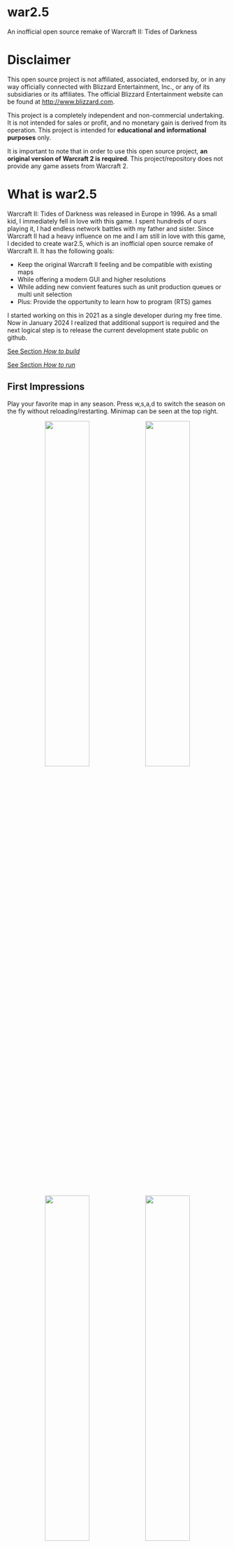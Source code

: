 # war2.5
An inofficial open source remake of Warcraft II: Tides of Darkness

# Disclaimer
This open source project is not affiliated, associated, endorsed by, or in any way officially connected with Blizzard Entertainment, Inc., or any of its subsidiaries or its affiliates. The official Blizzard Entertainment website can be found at http://www.blizzard.com.

This project is a completely independent and non-commercial undertaking. It is not intended for sales or profit, and no monetary gain is derived from its operation. This project is intended for **educational and informational purposes** only.

It is important to note that in order to use this open source project, **an original version of Warcraft 2 is required**. This project/repository does not provide any game assets from Warcraft 2.


# What is war2.5
Warcraft II: Tides of Darkness was released in Europe in 1996. As a small kid, I immediately fell in love with this game. I spent hundreds of ours playing it, I had endless network battles with my father and sister. Since Warcraft II had a heavy influence on me and I am still in love with this game, I decided to create war2.5, which is an inofficial open source remake of Warcraft II. It has the following goals:

- Keep the original Warcraft II feeling and be compatible with existing maps
- While offering a modern GUI and higher resolutions
- While adding new convient features such as unit production queues or multi unit selection
- Plus: Provide the opportunity to learn how to program (RTS) games

I started working on this in 2021 as a single developer during my free time. Now in January 2024 I realized that additional support is required and the next logical step is to release the current development state public on github.

[See Section *How to build*](#how-to-build)

[See Section *How to run*](#how-to-run)

## First Impressions
Play your favorite map in any season. Press w,s,a,d to switch the season on the fly without reloading/restarting. Minimap can be seen at the top right.

<p align="center">
  <img src="https://github.com/hsbgit/war25/blob/main/github_media/0%20summer.png" width="45%"/>
  <img src="https://github.com/hsbgit/war25/blob/main/github_media/0%20swamp.png" width="45%"/>
</p>
<p align="center">
  <img src="https://github.com/hsbgit/war25/blob/main/github_media/0%20wasteland.png" width="45%"/>
  <img src="https://github.com/hsbgit/war25/blob/main/github_media/0%20winter.png" width="45%"/>
</p>


## Programming language: C++ and a bit of C
C++ is the programming language I started learning programming with. I wanted to create an open source project that uses object-oriented programming (OOP) in modern C++. Thus, classes, inheritance, polymorphism and further concepts are used. My goal was to write code that is maintainable and flexible while using modern C++ such as C++17 and C++20 features. You know Warcraft II and as a programmer you expect objects of type "Mage"? Then just look into Mage.h and Mage.cpp. Interested in how Peasants mine gold? Just open CompositeStateMining.h and have a look. No guessing around in messy source files to find where a specific piece of logic might be located.

The current game is designed using the RTS lockstep approach. This means, all relevant actions such as unit production or movements result in events that are executed at the beginning of a new gameframe (=tick). This is especially important when considering so far missing multiplayer code. The current code is far from perfect, but I think it allows you to contribute. You contribution is highly welcomed!

[See Section *How to build*](#how-to-build)

## What is the current state of development of war2.5?
As written, I worked for three years in my rare freetime, completely alone on this project. Nonetheless, this project has a quite advanced development state. war2.5 is playable (at least a bit)! Many game mechanics have already been implemented. However, several major components are still missing, such as proper animation and time/frame management, network, AI... Just some of the things that work:

-	Compatible with 99% of the existing *.pud files. Some *.pud lead to crashes but this is sth. for later investigation
-	Sound
-	Full working minimap
-	All human and orc buildings are fully functional
-	Town halls and towers can be upgraded
-	Technology upgrades are working
-	Peasants can chop wood, mine gold
-	(Land) Units can move, patrol
-	Fully working AStar path finding
-	Some units already have their special abilities, e.g. demolition dwarfes can explode, ogre mages can cast runes, etc.
-	...

[See Section *How to run*](#how-to-run)


## Big Thanks
This work would definitely not have been possible without

 - [Warcraft II PUDs utilities](https://github.com/war2/war2tools) written by Jean Guyomarc'h to handle pud files and icons
 - [Wargus Importer and scripts for Warcraft II](https://github.com/Wargus/wargus) which are used to initially extract media from the original Warcraft 2 copy

## What is missing in war2.5? What can I contribute?
Oh well, a lot of things are either missing, buggy or might be optimized. There are small things you could start with, e.g., when double clicking a unit all visible units of the same type should be selected. And there are big things you could contribute, e.g., optimizing pathfinding. Some more examples:

- Do not allow Townhall placement too close to goldmines
- Fix unit animations, e.g., Peasants currently always carry wood
- Peasants should only be able to build water buildings on the coastline, not on grass...
- Air units are implemented, but buggy as they cover 4 tiles. If you move them around, you will likely get a crash
- Same: Sea units are existing, but buggy as they cover 4 tiles. If you move them around, you will likely get a crash
- Pathfinding: shortest entry/exit between a Townhall and Goldmine (so far gold is returned to the top left tile of a Townhall)
- Correct forest and mountain tiles when wood is chopped or mountains exploded
- Annoying units by clicking on them
- Soundmanager: Just play a specific sound once per gameframe to avoid "sound cracks"
- Message system. E.g., if a peasant says "Work done" you should be able to press space to get to the message origin

As you can see, there are plenty of places to start with. You contribution is highly welcomed!

## More Impressions
**Debug mode** allows for, e.g., inspecting tiles: 
<p align="center">
  <img src="https://github.com/hsbgit/war25/blob/main/github_media/1%20debug_mode.png" width="100%"/>
</p>


**Exploration** is partially working:
<p align="center">
  <img src="https://github.com/hsbgit/war25/blob/main/github_media/2%20exploration.png" width="100%"/>
</p>


Buildings **have production queues**:
<p align="center">
  <img src="https://github.com/hsbgit/war25/blob/main/github_media/3%20production%20queues.png" width="60%"/>
</p>


Select and command as many units as you like:
<p align="center">
  <img src="https://github.com/hsbgit/war25/blob/main/github_media/4%20multi%20unit%20selection.png" width="60%"/>
</p>


Pathfinding using **AStar**:
<p align="center">
  <img src="https://github.com/hsbgit/war25/blob/main/github_media/5%20path%20finding%201.png" width="55%"/>
  <img src="https://github.com/hsbgit/war25/blob/main/github_media/5%20path%20finding%202.png" width="55%"/>
</p>


Play the original **game music** (or add own sound files):
<p align="center">
  <img src="https://github.com/hsbgit/war25/blob/main/github_media/6%20music%20player.png" width="40%"/>
</p>


Use the **pud browser** to load any map you want:
<p align="center">
  <img src="https://github.com/hsbgit/war25/blob/main/github_media/7%20pud%20browser.png" width="60%"/>
</p>


<p align="center">
  <img src="https://github.com/hsbgit/war25/blob/main/github_media/7%20pud%20browser%20map%20loaded.png" width="80%"/>
</p>



# How to build
## Linux
Building on linux has been done on Ubuntu.
**Note:** war2.5 can be built&run on Ubuntu also inside VirtualBox. 

### 1. Install Required Packages
```bash
sudo apt install libsdl2-image-2.0-0 libsdl2-image-dev libsdl2-mixer-2.0-0 libsdl2-mixer-dev libsdl2-ttf-2.0-0 libsdl2-ttf-dev git cmake  
```

### 2. Compile&Install war2tools
```bash
git clone https://github.com/war2/war2tools.git
cd war2tools
mkdir build
cd build
cmake ..
make
sudo make install
```

### 3. Compile&Install glfw
```bash
git clone https://github.com/glfw/glfw.git
cd glfw
mkdir build
cd build
cmake ..
make
sudo make install
```

### 4. Build war25
```bash
git clone https://github.com/hsbgit/war25.git
cd war25
mkdir build
cd build
cmake ..
make -j4
```
**DONE**

## Windows
Unfortunately, we have can’t simply do *sudo apt-get install* all required libs when using windows. Hence, we have to get the following third party libraries on our own. However, we do not build them; We simply use the provided releases.

To make things even more simple, a fully functional set of libs is already included in 3rdparty/win. This means the following steps are not required unless you want to change to another lib version.

### SDL2
* https://github.com/libsdl-org/SDL/releases
* Download pre-compiled release for visual studio
* E.g., SDL2-devel-2.30.0-VC.zip
* Unzip into 3rdparty/win/, e.g., /3rdparty/win/SDL2-2.30.0/

### SDL_image
* https://github.com/libsdl-org/SDL_image/releases
* Download pre-compiled release for visual studio
* E.g., SDL2_image-devel-2.8.2-VC.zip
* Unzip into 3rdparty/win/

### SDL_mixer
* https://github.com/libsdl-org/SDL_mixer/releases
* Download pre-compiled release for visual studio
* E.g., SDL2_mixer-devel-2.8.0-VC.zip
* Unzip into 3rdparty/win/

### war2tools
war2tools has no pre-compiled release. Thus, we have to compile this lib on our own:

* Clone https://github.com/war2/war2tools.git
* Extract
* Open with cmake-gui
* Set "Where to build the binaries" to a new "build" folder
* Generate
* Compile with visual studio
* Copy build/libpud/Release/libpud.lib and libwar2.lib into 3rdparty/win/war2tools/lib
* Copy include folder to 3rdparty/win/war2tools/include

### CMakeLists.txt
Change the windows 3rdparty/win/ paths to the paths corresponding with the correct lib version numbers.

**Done**, compiling and linking should work.

### Required DLLs
Copy DLLs from their respective lib folders to the build folder
* SDL2_image.dll
* SDL2_mixer.dll
* SDL2.dll


# How to run
This repository does not contain any Warcraft 2 assets. Hence, to run war2.5, a Warcraft 2 Battle.Net edition is required for data extraction. Your CD folder should look like this:

<p align="center">
  <img src="https://github.com/hsbgit/war25/blob/main/github_media/war2_iso_contents.png"/>
</p>

## Windows ##
This work would definitely not have been possible without [Wargus Importer and scripts for Warcraft II](https://github.com/Wargus/wargus) which are used to initially extract media from your original Warcraft 2 copy.

* Go to [Wargus Importer and scripts for Warcraft II](https://github.com/Wargus/wargus)
* Go to _Releases_
* Download wargus executable, install/extract it
* Run (replace _your_warcraft2_cd_folder_ with the actual folder path)
```bash
wartool.exe your_warcraft2_cd_folder extracted_data
```
* Folder _extracted_data_ should now contain several folders
* Copy the folders _extracted_data/graphics_, _extracted_data/music_ and _extracted_data/sounds_ into the war2.5 _build/data_ folder
* The final result should look like this (the folders _maps_ and _tilesets_ where already included inside the  _build/data_ folder):

<p align="center">
  <img src="https://github.com/hsbgit/war25/blob/main/github_media/war25_build_data.png"/>
</p>

That's it, start war2.5!


## Linux ##




